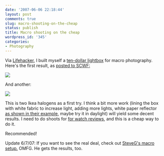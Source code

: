 ```yaml
---
date: '2007-06-06 22:18:44'
layout: post
comments: true
slug: macro-shooting-on-the-cheap
status: publish
title: Macro shooting on the cheap
wordpress_id: '345'
categories:
- Photography
---
```


Via [Lifehacker](http://lifehacker.com/software/diy/build-a-10-macro-photo-studio-186538.php), I built myself a [ten-dollar lightbox](http://strobist.blogspot.com/2006/07/how-to-diy-10-macro-photo-studio.html) for macro photography. Here's the first result, as [posted to SCWF:](http://www.network54.com/Forum/78440/thread/1181196571/Photo+practice...tools+and+tool+watches)


[
![](http://www.phfactor.net/wp-pics/mm-leatherman-wp.jpg)
](http://www.phfactor.net/pics/watches/mm-leatherman.JPG)

And another:

![](http://www.phfactor.net/wp-pics/suunto-pma.JPG)


This is two Ikea halogens as a first try. I think a bit more work (lining the box with white fabric to increase light, adding more lights, white paper reflector [as shown in their example](http://strobist.blogspot.com/2006/08/on-assignment-shoot-your-shiny-new.html), maybe try it in daylight) will yield some decent results. I need to do shoots for [for watch reviews](http://www.watchreport.com/), and this is a cheap way to do it.

Recommended! 

Update 6/7/07: If you want to see the real deal, check out [SteveG's macro setup.](http://ninanet.net/watches/macroset/macroset.html) OMFG. He gets the results, too.
